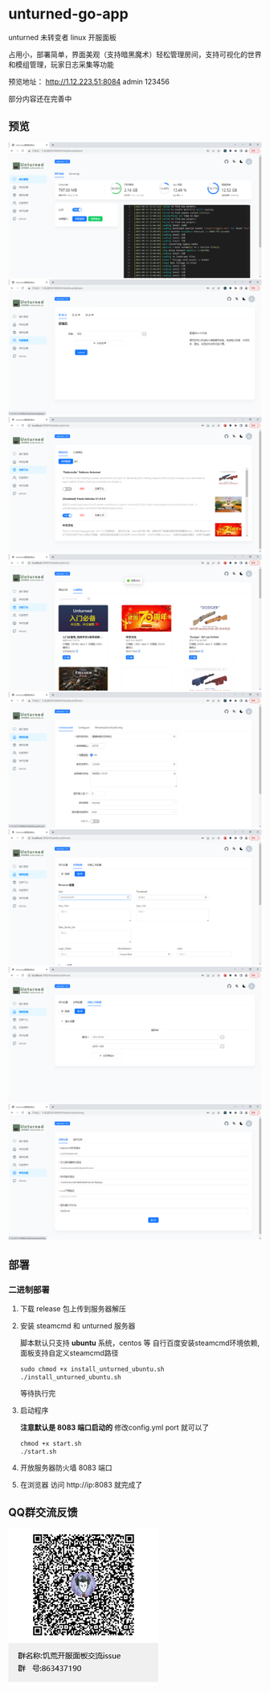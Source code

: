 # unturned-go-app

unturned 未转变者 linux 开服面板

占用小，部署简单，界面美观（支持暗黑魔术）轻松管理房间，支持可视化的世界和模组管理，玩家日志采集等功能

预览地址： http://1.12.223.51:8084 admin 123456

部分内容还在完善中

## 预览

![操作面板](./docs/images/操作面板.png)
![玩家管理](./docs/images/玩家管理.png)
![模组列表](./docs/images/模组列表.png)
![订阅mod](./docs/images/订阅mod.png)
![房间设置](./docs/images/房间设置.png)
![世界配置](./docs/images/世界配置.png)
![创意工坊配置](./docs/images/创意工坊配置.png)
![系统设置](./docs/images/系统设置.png)

## 部署

### 二进制部署
1. 下载 release 包上传到服务器解压
2. 安装 steamcmd 和 unturned 服务器

    脚本默认只支持 **ubuntu** 系统，centos 等 自行百度安装steamcmd环境依赖, 面板支持自定义steamcmd路径

    ```
    sudo chmod +x install_unturned_ubuntu.sh
    ./install_unturned_ubuntu.sh
    ```
    等待执行完
3. 启动程序
    
    **注意默认是 8083 端口启动的** 修改config.yml port 就可以了
    ```
    chmod +x start.sh
    ./start.sh
    ```
4. 开放服务器防火墙 8083 端口
5. 在浏览器 访问 http://ip:8083 就完成了


## QQ群交流反馈

![QQ](./docs/images/qqgroup.png)